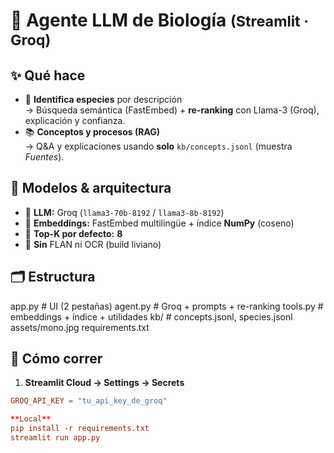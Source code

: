 # 🧬 **Agente LLM de Biología** <small>(Streamlit · Groq)</small>

## ✨ **Qué hace**
- 🦋 **Identifica especies** por descripción  
  → Búsqueda semántica (FastEmbed) + **re-ranking** con Llama-3 (Groq), explicación y confianza.
- 📚 **Conceptos y procesos (RAG)**  
  → Q&A y explicaciones usando **solo** `kb/concepts.jsonl` (muestra *Fuentes*).

## 🧠 **Modelos & arquitectura**
- 🤖 **LLM:** Groq (`llama3-70b-8192` / `llama3-8b-8192`)
- 🔎 **Embeddings:** FastEmbed multilingüe + índice **NumPy** (coseno)
- 🎯 **Top-K por defecto:** **8**  
- 🧹 **Sin** FLAN ni OCR (build liviano)

## 🗂 **Estructura**
app.py # UI (2 pestañas)
agent.py # Groq + prompts + re-ranking
tools.py # embeddings + índice + utilidades
kb/ # concepts.jsonl, species.jsonl
assets/mono.jpg
requirements.txt

## 🚀 **Cómo correr**
1) **Streamlit Cloud → Settings → Secrets**
```toml
GROQ_API_KEY = "tu_api_key_de_groq"

**Local**
pip install -r requirements.txt
streamlit run app.py
